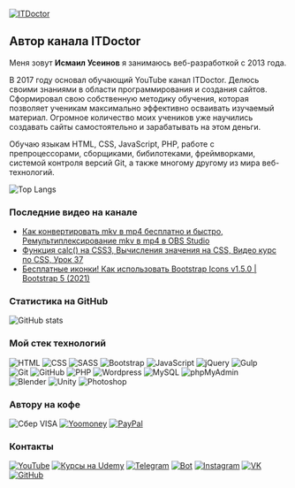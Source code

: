 [![ITDoctor](https://github.com/morphIsmail/morphIsmail/blob/main/assets/header.jpg)](https://www.youtube.com/c/ITDoctor)

## Автор канала ITDoctor
Меня зовут **Исмаил Усеинов** я занимаюсь веб-разработкой с 2013 года.

В 2017 году основал обучающий YouTube канал ITDoctor. Делюсь своими знаниями в области программирования и создания сайтов. Сформировал свою собственную методику обучения, которая позволяет ученикам максимально эффективно осваивать изучаемый материал. Огромное количество моих учеников уже научились создавать сайты самостоятельно и зарабатывать на этом деньги.

Обучаю языкам HTML, CSS, JavaScript, PHP, работе с препроцессорами, сборщиками, бибилотеками, фреймворками, системой контроля версий Git,  а также многому другому из мира веб-технологий. 

![Top Langs](https://github-readme-stats.vercel.app/api/top-langs/?username=morphIsmail&layout=compact&theme=dark)

### Последние видео на канале
<!-- YOUTUBE:START -->
- [Как конвертировать mkv в mp4 бесплатно и быстро, Ремультиплексирование mkv в mp4 в OBS Studio](https://www.youtube.com/watch?v=o2Jj3JtN90E)
- [Функция calc() на CSS3, Вычисления значения на CSS, Видео курс по CSS, Урок 37](https://www.youtube.com/watch?v=9Z_zTgDdKn0)
- [Бесплатные иконки! Как использовать Bootstrap Icons v1.5.0 | Bootstrap 5 (2021)](https://www.youtube.com/watch?v=ZO4M9e5Tunc)
<!-- YOUTUBE:END -->

### Статистика на GitHub
![GitHub stats](https://github-readme-stats.vercel.app/api?username=morphIsmail&show_icons=true&hide=prs,issues,contribs&theme=dark)

### Мой стек технологий
![HTML](https://img.shields.io/badge/-HTML-333?style=for-the-badge&logo=html5)
![CSS](https://img.shields.io/badge/-CSS-333?style=for-the-badge&logo=css3&logoColor=blue)
![SASS](https://img.shields.io/badge/-SASS-333?style=for-the-badge&logo=SASS)
![Bootstrap](https://img.shields.io/badge/-Bootstrap-333?style=for-the-badge&logo=Bootstrap)
![JavaScript](https://img.shields.io/badge/-JavaScript-333?style=for-the-badge&logo=javascript)
![jQuery](https://img.shields.io/badge/-jQuery-333?style=for-the-badge&logo=jQuery&logoColor=blue)
![Gulp](https://img.shields.io/badge/-Gulp-333?style=for-the-badge&logo=Gulp)  
![Git](https://img.shields.io/badge/-Git-333?style=for-the-badge&logo=Git)
![GitHub](https://img.shields.io/badge/-GitHub-333?style=for-the-badge&logo=GitHub)
![PHP](https://img.shields.io/badge/-PHP-333?style=for-the-badge&logo=PHP)
![Wordpress](https://img.shields.io/badge/-Wordpress-333?style=for-the-badge&logo=Wordpress&logoColor=blue)
![MySQL](https://img.shields.io/badge/-MySQL-333?style=for-the-badge)
![phpMyAdmin](https://img.shields.io/badge/-phpMyAdmin-333?style=for-the-badge)  
![Blender](https://img.shields.io/badge/-Blender-333?style=for-the-badge&logo=Blender)
![Unity](https://img.shields.io/badge/-Unity-333?style=for-the-badge&logo=Unity)
![Photoshop](https://img.shields.io/badge/-Photoshop-333?style=for-the-badge&logo=Photoshop)

### Автору на кофе
![Сбер VISA](https://img.shields.io/badge/Card-4274320032331582-333?style=for-the-badge&logo=visa&labelColor=08a652)
[![Yoomoney](https://img.shields.io/badge/-Yoomoney-7f2bfd?style=for-the-badge)](https://yasobe.ru/na/itdoctor)
[![PayPal](https://img.shields.io/badge/-PayPal-0070ba?style=for-the-badge&logo=PayPal&logoColor=FF0000)](https://paypal.me/itdoctorstudio)

### Контакты
[![YouTube](https://img.shields.io/badge/-YouTube-333?style=for-the-badge&logo=YouTube&logoColor=FF0000)](https://www.youtube.com/c/ITDoctor)
[![Курсы на Udemy](https://img.shields.io/badge/-Udemy-333?style=for-the-badge&logo=Udemy&logoColor=fff)](https://www.udemy.com/user/useinov-ismail-asanovich/)
[![Telegram](https://img.shields.io/badge/-Telegram-333?style=for-the-badge&logo=telegram&logoColor=27A0D9)](https://t.me/itdoctorstudio)
[![Bot](https://img.shields.io/badge/-Bot-333?style=for-the-badge)](https://t.me/itdoctorNavigatorBot?start)
[![Instagram](https://img.shields.io/badge/-Instagram-333?style=for-the-badge&logo=instagram&logoColor=B4068E)](https://instagram.com/ismail_asanovich)
[![VK](https://img.shields.io/badge/-VK-333?style=for-the-badge&logo=Vk&logoColor=27A0D9)](https://vk.com/itdoctorstudio)
[![GitHub](https://img.shields.io/badge/-GitHub-333?style=for-the-badge&logo=GitHub&logoColor=fff)](https://github.com/morphIsmail)